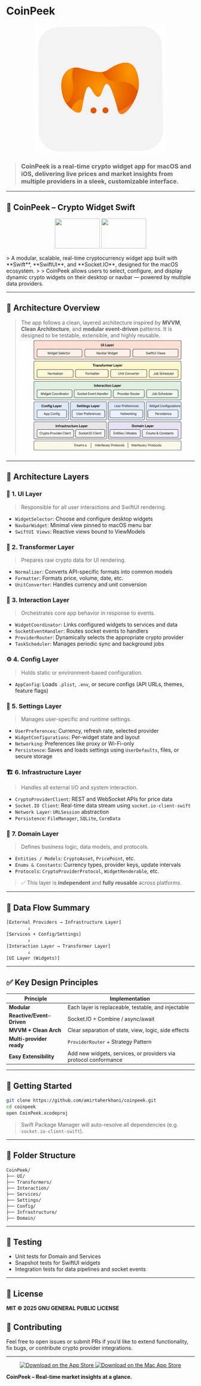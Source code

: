 # CoinPeek 
<p align="center">
  <img src="assets/logo.svg" alt="Architecture Diagram" />
</p>

> ### **CoinPeek** is a real-time crypto widget app for **macOS** and **iOS**, delivering live prices and market insights from multiple providers in a sleek, customizable interface.

---

## 🚀 CoinPeek – Crypto Widget Swift

<p align="center">
  <img src="https://img.shields.io/badge/swift-F54A2A?style=for-the-badge&logo=swift&logoColor=white" height="80" width="120">
  <img src="https://img.shields.io/badge/mac%20os-000000?style=for-the-badge&logo=macos&logoColor=F0F0F0" height="80" width="120">
</p>
> A modular, scalable, real-time cryptocurrency widget app built with **Swift**, **SwiftUI**, and **Socket.IO**, designed for the macOS ecosystem.
>
> CoinPeek allows users to select, configure, and display dynamic crypto widgets on their desktop or navbar — powered by multiple data providers.

---

## 🧩 Architecture Overview

> The app follows a clean, layered architecture inspired by **MVVM**, **Clean Architecture**, and **modular event-driven** patterns. It is designed to be testable, extensible, and highly reusable.
![Architecture Diagram](assets/architecture.png)
---

## 🔷 Architecture Layers

### 🎨 **1. UI Layer**

> Responsible for all user interactions and SwiftUI rendering.

* `WidgetSelector`: Choose and configure desktop widgets
* `NavbarWidget`: Minimal view pinned to macOS menu bar
* `SwiftUI Views`: Reactive views bound to ViewModels

### 🔁 **2. Transformer Layer**

> Prepares raw crypto data for UI rendering.

* `Normalizer`: Converts API-specific formats into common models
* `Formatter`: Formats price, volume, date, etc.
* `UnitConverter`: Handles currency and unit conversion

### 🔄 **3. Interaction Layer**

> Orchestrates core app behavior in response to events.

* `WidgetCoordinator`: Links configured widgets to services and data
* `SocketEventHandler`: Routes socket events to handlers
* `ProviderRouter`: Dynamically selects the appropriate crypto provider
* `TaskScheduler`: Manages periodic sync and background jobs

### ⚙️ **4. Config Layer**

> Holds static or environment-based configuration.

* `AppConfig`: Loads `.plist`, `.env`, or secure configs (API URLs, themes, feature flags)

### 🔧 **5. Settings Layer**

> Manages user-specific and runtime settings.

* `UserPreferences`: Currency, refresh rate, selected provider
* `WidgetConfigurations`: Per-widget state and layout
* `Networking`: Preferences like proxy or Wi-Fi-only
* `Persistence`: Saves and loads settings using `UserDefaults`, files, or secure storage

### 🏗 **6. Infrastructure Layer**

> Handles all external I/O and system interaction.

* `CryptoProviderClient`: REST and WebSocket APIs for price data
* `Socket.IO Client`: Real-time data stream using `socket.io-client-swift`
* `Network Layer`: `URLSession` abstraction
* `Persistence`: `FileManager`, `SQLite`, `CoreData`

### 🧠 **7. Domain Layer**

> Defines business logic, data models, and protocols.

* `Entities / Models`: `CryptoAsset`, `PricePoint`, etc.
* `Enums & Constants`: Currency types, provider keys, update intervals
* `Protocols`: `CryptoProviderProtocol`, `WidgetRenderable`, etc.

> ✅ This layer is **independent** and **fully reusable** across platforms.

---

## 🔁 Data Flow Summary

```
[External Providers → Infrastructure Layer]
        ↓
[Services + Config/Settings]
        ↓
[Interaction Layer → Transformer Layer]
        ↓
[UI Layer (Widgets)]
```

---

## ✅ Key Design Principles

| Principle                 | Implementation                                                   |
| ------------------------- | ---------------------------------------------------------------- |
| **Modular**               | Each layer is replaceable, testable, and injectable              |
| **Reactive/Event-Driven** | Socket.IO + Combine / async/await                                |
| **MVVM + Clean Arch**     | Clear separation of state, view, logic, side effects             |
| **Multi-provider ready**  | `ProviderRouter` + Strategy Pattern                              |
| **Easy Extensibility**    | Add new widgets, services, or providers via protocol conformance |

---

## 🚀 Getting Started

```bash
git clone https://github.com/amirtaherkhani/coinpeek.git
cd coinpeek
open CoinPeek.xcodeproj
```

> Swift Package Manager will auto-resolve all dependencies (e.g. `socket.io-client-swift`).

---

## 📁 Folder Structure

```
CoinPeek/
├── UI/
├── Transformers/
├── Interaction/
├── Services/
├── Settings/
├── Config/
├── Infrastructure/
├── Domain/
```

---

## 🧪 Testing

* Unit tests for Domain and Services
* Snapshot tests for SwiftUI widgets
* Integration tests for data pipelines and socket events


---

## 📄 License

**MIT © 2025   GNU GENERAL PUBLIC LICENSE**



## 🤝 Contributing

Feel free to open issues or submit PRs if you’d like to extend functionality, fix bugs, or contribute crypto provider integrations.

---
<p align="center">
  <a href="https://apps.apple.com/app/idYOUR_APP_ID">
    <img src="https://developer.apple.com/assets/elements/badges/download-on-the-app-store.svg" alt="Download on the App Store" height="50">
  </a>

  <a href="https://apps.apple.com/app/idYOUR_MAC_APP_ID">
    <img src="https://developer.apple.com/assets/elements/badges/download-on-the-mac-app-store.svg" alt="Download on the Mac App Store" height="50">
  </a>
</p>


**CoinPeek – Real-time market insights at a glance.**
